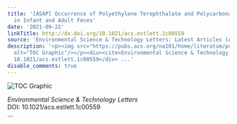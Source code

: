 ```yaml
---
title: '[ASAP] Occurrence of Polyethylene Terephthalate and Polycarbonate Microplastics
  in Infant and Adult Feces'
date: '2021-09-22'
linkTitle: http://dx.doi.org/10.1021/acs.estlett.1c00559
source: 'Environmental Science & Technology Letters: Latest Articles (ACS Publications)'
description: '<p><img src="https://pubs.acs.org/na101/home/literatum/publisher/achs/journals/content/estlcu/0/estlcu.ahead-of-print/acs.estlett.1c00559/20210914/images/medium/ez1c00559_0004.gif"
  alt="TOC Graphic"/></p><div><cite>Environmental Science & Technology Letters</cite></div><div>DOI:
  10.1021/acs.estlett.1c00559</div> ...'
disable_comments: true
---
```

<p><img src="https://pubs.acs.org/na101/home/literatum/publisher/achs/journals/content/estlcu/0/estlcu.ahead-of-print/acs.estlett.1c00559/20210914/images/medium/ez1c00559_0004.gif" alt="TOC Graphic"/></p><div><cite>Environmental Science & Technology Letters</cite></div><div>DOI: 10.1021/acs.estlett.1c00559</div> ...